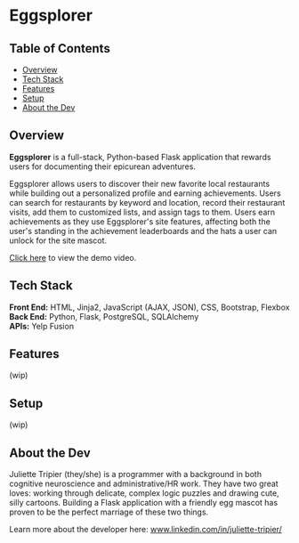 # Eggsplorer

## Table of Contents

* [Overview](#overview)
* [Tech Stack](#tech-stack)
* [Features](#features)
* [Setup](#setup)
* [About the Dev](#about-me)

## <a name="overview"></a>Overview
**Eggsplorer** is a full-stack, Python-based Flask application that rewards users for documenting their epicurean adventures. 

Eggsplorer allows users to discover their new favorite local restaurants while building out a personalized profile and earning achievements. Users can search for restaurants by keyword and location, record their restaurant visits, add them to customized lists, and assign tags to them. Users earn achievements as they use Eggsplorer's site features, affecting both the user's standing in the achievement leaderboards and the hats a user can unlock for the site mascot.

<a href="https://www.youtube.com/watch?v=rhc7XCFqZMY">Click here</a> to view the demo video.

## <a name="tech-stack"></a>Tech Stack
__Front End:__ HTML, Jinja2, JavaScript (AJAX, JSON), CSS, Bootstrap, Flexbox </br>
__Back End:__ Python, Flask, PostgreSQL, SQLAlchemy </br>
__APIs:__ Yelp Fusion </br>

## <a name="features"></a>Features
(wip)

## <a name="setup"></a>Setup
(wip)

## <a name="about-me"></a>About the Dev
Juliette Tripier (they/she) is a programmer with a background in both cognitive neuroscience and administrative/HR work. They have two great loves: working through delicate, complex logic puzzles and drawing cute, silly cartoons. Building a Flask application with a friendly egg mascot has proven to be the perfect marriage of these two things.

Learn more about the developer here: www.linkedin.com/in/juliette-tripier/